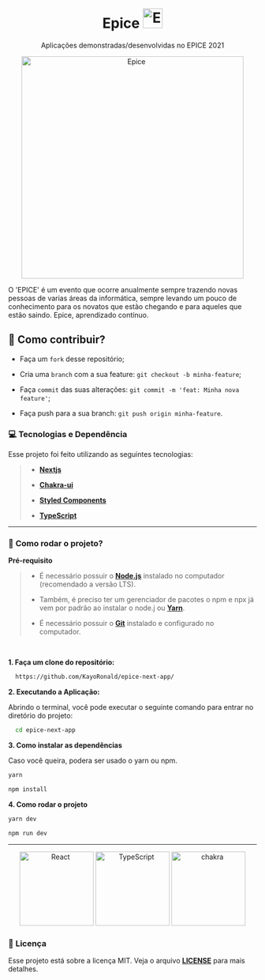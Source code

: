 <h1 align="center">
    <strong>Epice <img src="public/img/logo.png" alt="Epice" width="40px"/></strong>
</h1>
<p align="center">
Aplicações demonstradas/desenvolvidas no EPICE 2021
</p>
<p align="center">
    <img src="public/img/svg/undraw_everywhere_together_bdmn.svg" alt="Epice" width="450"/>
</p>

O 'EPICE' é um evento que ocorre anualmente sempre trazendo novas pessoas de varias áreas da informática, sempre levando um pouco de conhecimento para os novatos que estão chegando e para aqueles que estão saindo. Epice, aprendizado contínuo.

## 🤔 **Como contribuir?**

- Faça um `fork` desse repositório;
  
- Cria uma `branch` com a sua feature: `git checkout -b minha-feature`;
  
- Faça `commit` das suas alterações: `git commit -m 'feat: Minha nova feature'`;

- Faça push para a sua branch: `git push origin minha-feature`.

### **💻 Tecnologias e Dependência**

Esse projeto foi feito utilizando as seguintes tecnologias:

> - **[Nextjs](https://nextjs.org/)**
>
> - **[Chakra-ui](https://chakra-ui.com/)**
>
> - **[Styled Components](https://styled-components.com/)**
>  
> - **[TypeScript](https://www.typescriptlang.org/)**

<hr/>

### 🚀 **Como rodar o projeto?**

 **Pré-requisito**
 
<blockquote>

- É necessário possuir o **[Node.js](https://nodejs.org/en/)** instalado no computador (recomendado a versão LTS).

- Também, é preciso ter um gerenciador de pacotes o npm e npx já vem por padrão ao instalar o node.j ou **[Yarn](https://www.npmjs.com/package/yarn)**.

- É necessário possuir o **[Git](https://git-scm.com/)** instalado e configurado no computador.
  
</blockquote>

<br/>

**1. Faça um clone do repositório:**

```bash 
  https://github.com/KayoRonald/epice-next-app/
```

**2. Executando a Aplicação:**

Abrindo o terminal, você pode executar o seguinte comando para entrar no diretório do projeto:

```bash
  cd epice-next-app
```

**3. Como instalar as dependências**

Caso você queira, podera ser usado o yarn ou npm. 

```bash
yarn 
```
```bash
npm install
```

**4. Como rodar o projeto**

```bash
yarn dev
```
```bash
npm run dev
```

<hr/>

<p align="center">
  <img src="github/reactjs.png" width="150" title="React">
  <img src="github/typescript.png" width="150" alt="TypeScript" title="TypeScript">
  <img src="github/chakra-ui.png" width="150" alt="chakra" title="chakra"
</p>

### 📝 **Licença**
Esse projeto está sobre a licença MIT. Veja o arquivo **[LICENSE](LICENSE)** para mais detalhes.
